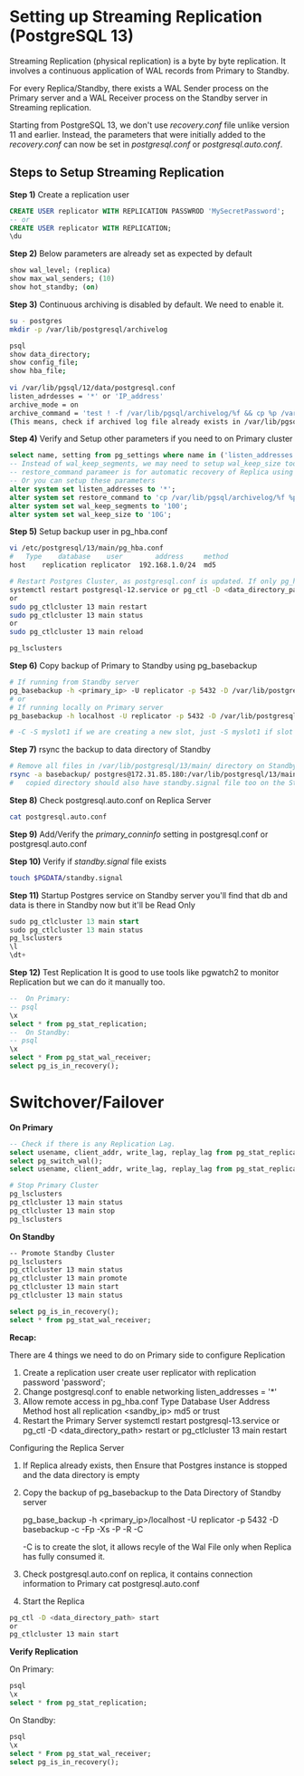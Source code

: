 # Setting up Streaming Replication (PostgreSQL 13)
Streaming Replication (physical replication) is a byte by byte replication. It involves a continuous application of WAL records from Primary to Standby.

For every Replica/Standby, there exists a WAL Sender process on the Primary server and a WAL Receiver process on the Standby server in Streaming replication.

Starting from PostgreSQL 13, we don't use *recovery.conf* file unlike version 11 and earlier. Instead, the parameters that were initially added to the *recovery.conf* can now be set in *postgresql.conf* or *postgresql.auto.conf*.


## Steps to Setup Streaming Replication

**Step 1)** Create a replication user
```sql
CREATE USER replicator WITH REPLICATION PASSWROD 'MySecretPassword';
-- or
CREATE USER replicator WITH REPLICATION;
\du
```

**Step 2)** Below parameters are already set as expected by default
```sql
show wal_level; (replica)
show max_wal_senders; (10)
show hot_standby; (on)
```

**Step 3)** Continuous archiving is disabled by default. We need to enable it.
```sh
su - postgres
mkdir -p /var/lib/postgresql/archivelog	

psql
show data_directory;
show config_file;
show hba_file;
	
vi /var/lib/pgsql/12/data/postgresql.conf
listen_adrdesses = '*' or 'IP_address'
archive_mode = on
archive_command = 'test ! -f /var/lib/pgsql/archivelog/%f && cp %p /var/lib/pgsql/archivelog/%f'
(This means, check if archived log file already exists in /var/lib/pgsql/archivelog/, if not then copy it.)
```

**Step 4)** Verify and Setup other parameters if you need to on Primary cluster
```sql
select name, setting from pg_settings where name in ('listen_addresses','archive_mode','archive_command','wal_keep_segments','restore_command','wal_level','wal_keep_segments','wal_keep_size');
-- Instead of wal_keep_segments, we may need to setup wal_keep_size too. We can set it to 10 GB.
-- restore_command parameer is for automatic recovery of Replica using archived location.
-- Or you can setup these parameters
alter system set listen_addresses to '*';
alter system set restore_command to 'cp /var/lib/pgsql/archivelog/%f %p';
alter system set wal_keep_segments to '100';
alter system set wal_keep_size to '10G';
```

**Step 5)** Setup backup user in pg_hba.conf
```sh
vi /etc/postgresql/13/main/pg_hba.conf
#	Type	database	user		address		method
host	replication	replicator	192.168.1.0/24	md5

# Restart Postgres Cluster, as postgresql.conf is updated. If only pg_hba.conf is updated, then only reload is enough.	
systemctl restart postgresql-12.service or pg_ctl -D <data_directory_path> restart
or
sudo pg_ctlcluster 13 main restart
sudo pg_ctlcluster 13 main status
or
sudo pg_ctlcluster 13 main reload

pg_lsclusters
```

**Step 6)** Copy backup of Primary to Standby using pg_basebackup
```sh
# If running from Standby server
pg_basebackup -h <primary_ip> -U replicator -p 5432 -D /var/lib/postgresql/basebackup -c fast -Fp (or -Ft -z) -C -S myslot1 -Xs -P -R
# or
# If running locally on Primary server
pg_basebackup -h localhost -U replicator -p 5432 -D /var/lib/postgresql/basebackup -c fast (or --checkpoint=fast) -C -S myslot1 -Fp -Xs -P -R

# -C -S myslot1 if we are creating a new slot, just -S myslot1 if slot already exists.
```

**Step 7)** rsync the backup to data directory of Standby
```sh
# Remove all files in /var/lib/postgresql/13/main/ directory on Standby server first.
rsync -a basebackup/ postgres@172.31.85.180:/var/lib/postgresql/13/main/
#	copied directory should also have standby.signal file too on the Standby server
```

**Step 8)** Check postgresql.auto.conf on Replica Server
```sh
cat postgresql.auto.conf	
```

**Step 9)** Add/Verify the *primary_conninfo* setting in postgresql.conf or postgresql.auto.conf 

**Step 10)** Verify if *standby.signal* file exists
```sh
touch $PGDATA/standby.signal
```

**Step 11)** Startup Postgres service on Standby server
	you'll find that db and data is there in Standby now but it'll be Read Only
```sql
sudo pg_ctlcluster 13 main start
sudo pg_ctlcluster 13 main status
pg_lsclusters
\l
\dt+
```

**Step 12)** Test Replication
	It is good to use tools like pgwatch2 to monitor Replication but we can do it manually too.
```sql
--	On Primary:
-- psql
\x
select * from pg_stat_replication;
--	On Standby:
-- psql
\x
select * From pg_stat_wal_receiver;
select pg_is_in_recovery();
```

# Switchover/Failover

**On Primary**
```sql
-- Check if there is any Replication Lag.
select usename, client_addr, write_lag, replay_lag from pg_stat_replication;
select pg_switch_wal();
select usename, client_addr, write_lag, replay_lag from pg_stat_replication;
```

```sh
# Stop Primary Cluster
pg_lsclusters
pg_ctlcluster 13 main status
pg_ctlcluster 13 main stop
pg_lsclusters
```

**On Standby**
```sh
-- Promote Standby Cluster
pg_lsclusters
pg_ctlcluster 13 main status
pg_ctlcluster 13 main promote
pg_ctlcluster 13 main start
pg_ctlcluster 13 main status
```

```sql
select pg_is_in_recovery();
select * from pg_stat_wal_receiver;
```

**Recap:**

There are 4 things we need to do on Primary side to configure Replication
1. Create a replication user 
create user replicator with replication password 'password';
2. Change postgresql.conf to enable networking
listen_addresses = '*'
3. Allow remote access in pg_hba.conf
Type 	Database 	User 			Address 	Method
host	all			replication		<sandby_ip>	md5 or trust
4. Restart the Primary Server
systemctl restart postgresql-13.service or pg_ctl -D <data_directory_path> restart or pg_ctlcluster 13 main restart

Configuring the Replica Server
1. If Replica already exists, then Ensure that Postgres instance is stopped and the data directory is empty

2. Copy the backup of pg_basebackup to the Data Directory of Standby server

	pg_base_backup -h <primary_ip>/localhost -U replicator -p 5432 -D basebackup -c -Fp -Xs -P -R -C

	-C is to create the slot, it allows recyle of the Wal File only when Replica has fully consumed it.

3. Check postgresql.auto.conf on replica, it contains connection information to Primary
	cat postgresql.auto.conf

4. Start the Replica
```sh
pg_ctl -D <data_directory_path> start	
or
pg_ctlcluster 13 main start
```	

**Verify Replication**

On Primary:

```sql
psql
\x
select * from pg_stat_replication;
```
On Standby:

```sql
psql
\x
select * From pg_stat_wal_receiver;
select pg_is_in_recovery();
```